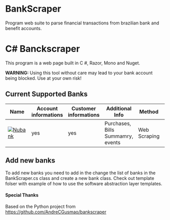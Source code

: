# BankScraper
Program web suite to parse financial transactions from brazilian bank and benefit accounts.


# C# Banckscraper
This program is a web page built in C #, Razor, Mono and Nuget.


**WARNING:** Using this tool without care may lead to your bank account being blocked. Use at your own risk!

## Current Supported Banks


| Name                                                                                                                                                                                          | Account informations | Customer informations          | Additional Info                                                                                       |           Method                     | Status |
| ---                                                                                                                                                                                           | ---     | ---                                   | ---                                                                                                   | ---                                  | ---    |
| [![Nubank](https://raw.githubusercontent.com/kamushadenes/bankscraper/master/bankscraper/logo/icon-nubank.png)](https://github.com/kamushadenes/bankscraper/blob/master/nubank.py)                    | yes      | yes                                     | Purchases, Bills Summamry, events                                                                       |    Web Scraping                                  | OK    |



## Add new banks

To add new banks you need to add in the change the list of banks in the BankScraper.cs class and create a new bank class. 
Check out template folser with example of how to use the software abstraction layer templates.


#### Special Thanks

Based on the Python project from https://github.com/AndreCGusmao/bankscraper 
